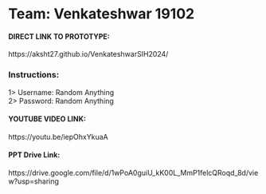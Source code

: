 # Team: Venkateshwar 19102<br>
<h4>DIRECT LINK TO PROTOTYPE:</h4>https://aksht27.github.io/VenkateshwarSIH2024/<br>
<h3>Instructions:</h3>
1> Username: Random Anything<br>
2> Password: Random Anything<br>

<h4>YOUTUBE VIDEO LINK:</h4>https://youtu.be/iepOhxYkuaA
<h4>PPT Drive Link:</h4>https://drive.google.com/file/d/1wPoA0guiU_kK00L_MmP1felcQRoqd_8d/view?usp=sharing
